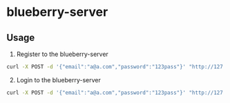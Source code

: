 # blueberry-server
## Usage
 1. Register to the blueberry-server
```bash
curl -X POST -d '{"email":"a@a.com","password":"123pass"}' "http://127.0.0.1:3000/api/v1/register"
```
2. Login to the blueberry-server
```bash
curl -X POST -d '{"email":"a@a.com","password":"123pass"}' "http://127.0.0.1:3000/api/v1/login"
```